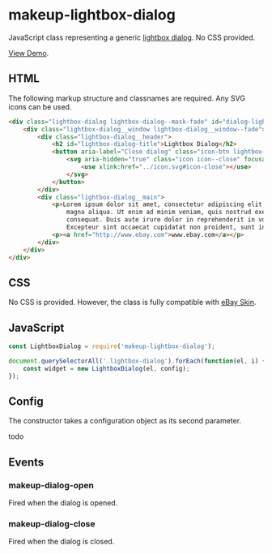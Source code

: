 # makeup-lightbox-dialog

JavaScript class representing a generic [lightbox dialog](https://ebay.gitbook.io/mindpatterns/disclosure/lightbox-dialog). No CSS provided.

[View Demo](https://makeup.github.io/makeup-js/makeup-lightbox-dialog/index.html).

## HTML

The following markup structure and classnames are required. Any SVG icons can be used.

```html
<div class="lightbox-dialog lightbox-dialog--mask-fade" id="dialog-lightbox" role="dialog" aria-labelledby="lightbox-dialog-title" aria-modal="true" hidden>
    <div class="lightbox-dialog__window lightbox-dialog__window--fade">
        <div class="lightbox-dialog__header">
            <h2 id="lightbox-dialog-title">Lightbox Dialog</h2>
            <button aria-label="Close dialog" class="icon-btn lightbox-dialog__close" type="button">
                <svg aria-hidden="true" class="icon icon--close" focusable="false" height="16" width="16">
                    <use xlink:href="../icon.svg#icon-close"></use>
                </svg>
            </button>
        </div>
        <div class="lightbox-dialog__main">
            <p>Lorem ipsum dolor sit amet, consectetur adipiscing elit, sed do eiusmod tempor incididunt ut labore et dolore
                magna aliqua. Ut enim ad minim veniam, quis nostrud exercitation ullamco laboris nisi ut aliquip ex ea commodo
                consequat. Duis aute irure dolor in reprehenderit in voluptate velit esse cillum dolore eu fugiat nulla pariatur.
                Excepteur sint occaecat cupidatat non proident, sunt in culpa qui officia deserunt mollit anim id est laborum.</p>
            <p><a href="http://www.ebay.com">www.ebay.com</a></p>
        </div>
    </div>
</div>
```

## CSS

No CSS is provided. However, the class is fully compatible with [eBay Skin](https://ebay.github.io/skin/#lightbox-dialog).

## JavaScript

```js
const LightboxDialog = require('makeup-lightbox-dialog');

document.querySelectorAll('.lightbox-dialog').forEach(function(el, i) {
    const widget = new LightboxDialog(el, config);
});
```

## Config

The constructor takes a configuration object as its second parameter.

todo

## Events

### makeup-dialog-open

Fired when the dialog is opened.

### makeup-dialog-close

Fired when the dialog is closed.
